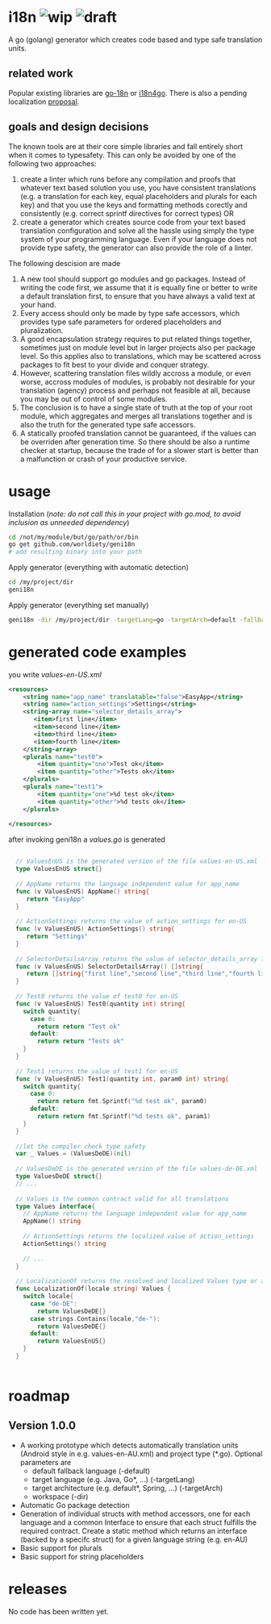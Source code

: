 # i18n ![wip](https://img.shields.io/badge/-work%20in%20progress-red) ![draft](https://img.shields.io/badge/-draft-red)

A go (golang) generator which creates code based and type safe translation units.

## related work
Popular existing libraries are [go-18n](https://github.com/nicksnyder/go-i18n) or 
[i18n4go](https://github.com/maximilien/i18n4go). There is also a pending localization 
[proposal](https://go.googlesource.com/proposal/+/master/design/12750-localization.md). 

## goals and design decisions
The known tools are at their core simple libraries and fall entirely short when it comes to typesafety. 
This can only be avoided by one of the following two approaches:

  1. create a linter which runs before any compilation and proofs that whatever text based solution you 
  use, you have consistent translations (e.g. a translation for each key, equal placeholders and plurals 
  for each key) and that you use the keys and formatting methods corectly and consistently (e.g. correct 
  sprintf directives for correct types) OR
  1. create a generator which creates source code from your text based translation configuration and 
  solve all the hassle using simply the type system of your programming language. Even if your language 
  does not provide type safety, the generator can also provide the role of a linter.

The following descision are made
  1. A new tool should support go modules and go packages. Instead of writing the code first, we assume that it is 
  equally fine or better to write a default translation first, to ensure that you have always a valid text at your hand.
  1. Every access should only be made by type safe accessors, which provides type safe parameters for ordered 
  placeholders and pluralization.
  1. A good encapsulation strategy requires to put related things together, sometimes just on module level but in larger
  projects also per package level. So this applies also to translations, which may be scattered across packages to fit
  best to your divide and conquer strategy.
  1. However, scattering translation files wildly accross a module, or even worse, accross modules of modules, is probably not
  desirable for your translation (agency) process and perhaps not feasible at all, because you may be out of control of
  some modules.
  1. The conclusion is to have a single state of truth at the top of your root module, which aggregates and merges
  all translations together and is also the truth for the generated type safe accessors.
  1. A statically proofed translation cannot be guaranteed, if the values can be overriden after generation
  time. So there should be also a runtime checker at startup, because the trade of for a slower start is better than
  a malfunction or crash of your productive service.
  


# usage

Installation (*note: do not call this in your project with go.mod, to avoid inclusion as unneeded dependency*)  
```bash
cd /not/my/module/but/go/path/or/bin
go get github.com/worldiety/geni18n
# add resulting binary into your path
```

Apply generator (everything with automatic detection)  
```bash
cd /my/project/dir
geni18n
```

Apply generator (everything set manually)
```bash
geni18n -dir /my/project/dir -targetLang=go -targetArch=default -fallback=en-US
```

# generated code examples

you write *values-en-US.xml*
```xml
<resources>
    <string name="app_name" translatable="false">EasyApp</string>
    <string name="action_settings">Settings</string>
    <string-array name="selector_details_array">
       <item>first line</item>
       <item>second line</item>
       <item>third line</item>
       <item>fourth line</item>
    </string-array>
    <plurals name="test0">
        <item quantity="one">Test ok</item>
        <item quantity="other">Tests ok</item>
    </plurals>
    <plurals name="test1">
        <item quantity="one">%d test ok</item>
        <item quantity="other">%d tests ok</item>
    </plurals>
  
</resources>
```

after invoking geni18n a *values.go* is generated
```go

  // ValuesEnUS is the generated version of the file values-en-US.xml
  type ValuesEnUS struct{}
  
  // AppName returns the language independent value for app_name
  func (v ValuesEnUS) AppName() string{
     return "EasyApp"
  }
  
  // ActionSettings returns the value of action_settings for en-US
  func (v ValuesEnUS) ActionSettings() string{
     return "Settings"
  }
  
  // SelectorDetailsArray returns the value of selector_details_array for en-US
  func (v ValuesEnUS) SelectorDetailsArray() []string{
     return []string{"first line","second line","third line","fourth line"}
  }
  
  // Test0 returns the value of test0 for en-US
  func (v ValuesEnUS) Test0(quantity int) string{
    switch quantity{
      case 0:
        return return "Test ok"
      default:
        return return "Tests ok"
    }
  }
  
  // Test1 returns the value of test1 for en-US
  func (v ValuesEnUS) Test1(quantity int, param0 int) string{
    switch quantity{
      case 0:
        return return fmt.Sprintf("%d test ok", param0)
      default:
        return return fmt.Sprintf("%d tests ok", param1)
    }
  }
  
  //let the compiler check type safety
  var _ Values = (ValuesDeDE)(nil)
  
  // ValuesDeDE is the generated version of the file values-de-DE.xml
  type ValuesDeDE struct{}
  // ...
  
  // Values is the common contract valid for all translations
  type Values interface{
    // AppName returns the language independent value for app_name
    AppName() string
    
    // ActionSettings returns the localized value of action_settings
    ActionSettings() string
    
    // ...
  }
  
  // LocalizationOf returns the resolved and localized Values type or a fallback and is never nil.
  func LocalizationOf(locale string) Values {
    switch locale{
      case "de-DE":
        return ValuesDeDE{}
      case strings.Contains(locale,"de-"):
        return ValuesDeDE{}
      default:
        return ValuesEnUS{}
    }
  }
  
```

# roadmap

## Version 1.0.0
 * A working prototype which detects automatically translation units (Android style in e.g. values-en-AU.xml) and project type (*.go). Optional parameters are
   * default fallback language (-default)
   * target language (e.g. Java, Go*, ...) (-targetLang)
   * target architecture (e.g. default*, Spring, ...) (-targetArch)
   * workspace (-dir)
 * Automatic Go package detection
 * Generation of individual structs with method accessors, one for each language and a common Interface to ensure that each struct fulfills the required contract. Create a static method which returns an interface (backed by a specifc struct) for a given language string (e.g. en-AU)
 * Basic support for plurals
 * Basic support for string placeholders

# releases

No code has been written yet.
